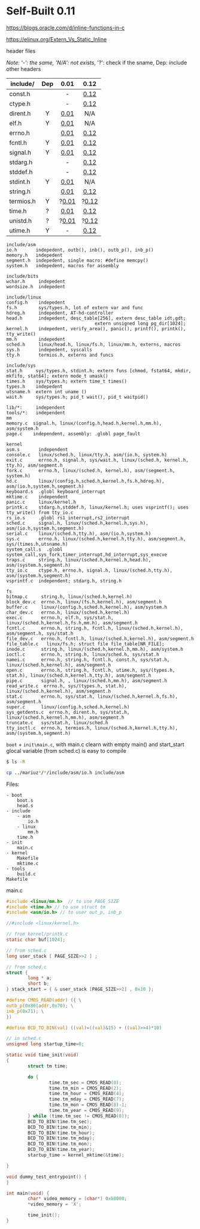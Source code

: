 # Self-Built 0.11

https://blogs.oracle.com/d/inline-functions-in-c

https://elinux.org/Extern_Vs_Static_Inline

header files

*Note: '-': the same, 'N/A': not exists*, '?': check if the sname, Dep: include other headers

|include/     |Dep |0.01|0.12|
|--       |:--:|:--:|:--:|
|const.h  |   | - | [0.12](https://github.com/sky-big/Linux-0.12/blob/master/include/const.h)
|ctype.h  |   | - | [0.12](https://github.com/sky-big/Linux-0.12/blob/master/include/ctype.h)
|dirent.h | Y | [0.01](https://github.com/mariuz/linux-0.01/blob/master/include/dirent.h) | N/A |
|elf.h    | Y | [0.01](https://github.com/mariuz/linux-0.01/blob/master/include/elf.h) | N/A |
|errno.h  |   | [0.01](https://github.com/mariuz/linux-0.01/blob/master/include/errno.h) | [0.12](https://github.com/sky-big/Linux-0.12/blob/master/include/errno.h) |
|fcntl.h  | Y | [0.01](https://github.com/mariuz/linux-0.01/blob/master/include/fcntl.h) | [0.12](https://github.com/sky-big/Linux-0.12/blob/master/include/fcntl.h) |
|signal.h | Y | [0.01](https://github.com/mariuz/linux-0.01/blob/master/include/signal.h) | [0.12](https://github.com/sky-big/Linux-0.12/blob/master/include/signal.h) |
|stdarg.h |   | - | [0.12](https://github.com/sky-big/Linux-0.12/blob/master/include/stdarg.h) |
|stddef.h |   | - | [0.12](https://github.com/sky-big/Linux-0.12/blob/master/stddef/.h) |
|stdint.h | Y | [0.01](https://github.com/mariuz/linux-0.01/blob/master/include/stdint.h) | N/A |
|string.h |   | [0.01](https://github.com/mariuz/linux-0.01/blob/master/include/string.h) | [0.12](https://github.com/sky-big/Linux-0.12/blob/master/include/string.h) |
|termios.h | Y | ?[0.01](https://github.com/mariuz/linux-0.01/blob/master/include/termios.h) | ?[0.12](https://github.com/sky-big/Linux-0.12/blob/master/include/termios.h) |
|time.h   | ? | [0.01](https://github.com/mariuz/linux-0.01/blob/master/include/time.h) | [0.12](https://github.com/sky-big/Linux-0.12/blob/master/include/time.h) |
|unistd.h | ? | ?[0.01](https://github.com/mariuz/linux-0.01/blob/master/include/unistd.h) | ?[0.12](https://github.com/sky-big/Linux-0.12/blob/master/include/unistd.h) |
|utime.h  | Y | - | [0.12](https://github.com/sky-big/Linux-0.12/blob/master/include/utime.h) |

<!--
include/
const.h    indepedent
ctype.h    indepedent
dirent.h   linux/fs.h, stdint.h; some functions [opendir, closedir, dirent]
elf.h      stdint.h, otherwise seems independent
errno.h    indepedent
fcntl.h    sys/types.h, extern fun: creat/fcntl/open
signal.h   sys/types.h, some functions [signal,raise,kill,sigaddset,sigdelset,sigemptyset,
                       sigfillset,sigismember,sigpending,sigprocmask,sigsuspend,sigaction]
stdarg.h   indepedent
stddef.h   indepedent
stdint.h   bits/wchar.h, bits/wordsize.h
string.h   extern char * strerror(int errno);;   a lot of extern inline functions
termios.h  lot of extern functions
time.h     some functions
unistd.h   extern int errno;  lot of unctons
utime.h    sys/types.h, extern int utime()
-->

```
include/asm
io.h       indepedent, outb(), inb(), outb_p(), inb_p()
memory.h   indepedent
segment.h  indepedent, single macro: #define memcpy()
system.h   indepedent, macros for assembly

include/bits
wchar.h     indepedent
wordsize.h  indepedent

include/linux
config.h    indepedent
fs.h        sys/types.h, lot of extern var and func
hdreg.h     indepedent, AT-hd-controller
head.h      indepedent, desc_table[256], extern desc_table idt,gdt; 
                                 extern unsigned long pg_dir[1024];
kernel.h    indepedent, verify_area(), panic(), printf(), printk(), tty_write()
mm.h        indepedent
sched.h     linux/head.h, linux/fs.h, linux/mm.h, externs, macros
sys.h       indepedent, syscalls
tty.h       termios.h, externs and funcs

include/sys
stat.h     sys/types.h, stdint.h; extern funs [chmod, fstat64, mkdir, mkfifo, stat64]; extern mode_t umask()
times.h    sys/types.h; extern time_t times()
types.h    indepedent
utsname.h  extern int uname ()
wait.h     sys/types.h; pid_t wait(), pid_t waitpid()
```


```
lib/*:     independent
tools/*:   independent
mm
memory.c  signal.h, linux/(config.h,head.h,kernel.h,mm.h), asm/system.h
page.c    independent, assembly: .globl page_fault
```

```
kernel
asm.s       independent
console.c   linux/sched.h, linux/tty.h, asm/(io.h, system.h)
exit.c      errno.h, signal.h, sys/wait.h, linux/(sched.h, kernel.h, tty.h), asm/segment.h
fork.c      errno.h, linux/(sched.h, kernel.h), asm/(segment.h, system.h)
hd.c        linux/(config.h,sched.h,kernel.h,fs.h,hdreg.h), asm/(io.h,system.h,segment.h)
keyboard.s  .globl keyboard_interrupt
mktime.c    independent
panic.c     linux/kernel.h
printk.c    stdarg.h,stddef.h, linux/kernel.h; uses vsprintf(); uses tty_write() from tty_io.c
rs_io.s     .globl rs1_interrupt,rs2_interrupt
sched.c     signal.h, linux/(sched.h,kernel.h,sys.h), asm/(io.h,system.h,segment.h)
serial.c    linux/(sched.h,tty.h), asm/(io.h,system.h)
sys.c       errno.h, linux/(sched.h,kernel.h,tty.h), asm/segment.h, sys/(times.h,utsname.h)
system_call.s  .globl system_call,sys_fork,timer_interrupt,hd_interrupt,sys_execve
traps.c     string.h, linux/(sched.h,kernel.h,head.h), asm/(system.h,segment.h)
tty_io.c    ctype.h, errno.h, signal.h, linux/(sched.h,tty.h), asm/(system.h,segment.h)
vsprintf.c  independent; stdarg.h, string.h
```

```
fs
bitmap.c     string.h, linux/(sched.h,kernel.h)
block_dev.c  errno.h, linux/(fs.h,kernel.h), asm/segment.h
buffer.c     linux/(config.h,sched.h,kernel.h), asm/system.h
char_dev.c   errno.h, linux/(sched.h,kernel.h)
exec.c       errno.h, elf.h, sys/stat.h, linux/(sched.h,kernel.h,fs.h,mm.h), asm/segment.h
fcntl.c      errno.h, string.h, fcntl.h, linux/(sched.h,kernel.h), asm/segment.h, sys/stat.h
file_dev.c   errno.h, fcntl.h, linux/(sched.h,kernel.h), asm/segment.h
file_table.c   linux/fs.h; struct file file_table[NR_FILE];
inode.c      string.h, linux/(sched.h,kernel.h,mm.h), asm/system.h
ioctl.c      errno.h, string.h, linux/sched.h, sys/stat.h
namei.c      errno.h, string.h, fcntl.h, const.h, sys/stat.h, linux/(sched.h,kernel.h), asm/segment.h
open.c       errno.h, string.h, fcntl.h, utime.h, sys/(types.h, stat.h), linux/(sched.h,kernel.h,tty.h), asm/segment.h
pipe.c       signal.h, , linux/(sched.h,mm.h), asm/segment.h
read_write.c  errno.h, sys/(types.h, stat.h), linux/(sched.h,kernel.h), asm/segment.h
stat.c       errno.h, sys/stat.h, linux/(sched.h,kernel.h,fs.h), asm/segment.h
super.c      linux/(config.h,sched.h,kernel.h)
sys_getdents.c  errno.h, dirent.h, sys/stat.h, linux/(sched.h,kernel.h,mm.h), asm/segment.h
truncate.c   sys/stat.h, linux/sched.h
tty_ioctl.c  errno.h, termios.h, linux/(sched.h,kernel.h,tty.h), asm/(system.h,segment.h)
```

`boot` + `init\main.c`, with main.c clearn with empty main() and start_start glocal variable (from sched.c) is easy to compile



```bash
$ ls -R

cp ../mariuz*/*/include/asm/io.h include/asm
```

Files:

```
- boot
    boot.s
    head.s
- include
    - asm
        io.h
    - linux
        mm.h
    time.h
- init
    main.c
- kernel
    Makefile
    mktime.c
- tools
    build.c
Makefile    
```

main.c

```c
#include <linux/mm.h>  // to use PAGE_SIZE
#include <time.h> // to use struct tm
#include <asm/io.h> // to user out_p, inb_p

//#include <linux/kernel.h>

// from kernel/printk.c
static char buf[1024];

// from sched.c
long user_stack [ PAGE_SIZE>>2 ] ;

// from sched.c
struct {
        long * a;
        short b;
} stack_start = { & user_stack [PAGE_SIZE>>2] , 0x10 };

#define CMOS_READ(addr) ({ \
outb_p(0x80|addr,0x70); \
inb_p(0x71); \
})

#define BCD_TO_BIN(val) ((val)=((val)&15) + ((val)>>4)*10)

// in sched.c
unsigned long startup_time=0;

static void time_init(void)
{
        struct tm time;

        do {
                time.tm_sec = CMOS_READ(0);
                time.tm_min = CMOS_READ(2);
                time.tm_hour = CMOS_READ(4);
                time.tm_mday = CMOS_READ(7);
                time.tm_mon = CMOS_READ(8)-1;
                time.tm_year = CMOS_READ(9);
        } while (time.tm_sec != CMOS_READ(0));
        BCD_TO_BIN(time.tm_sec);
        BCD_TO_BIN(time.tm_min);
        BCD_TO_BIN(time.tm_hour);
        BCD_TO_BIN(time.tm_mday);
        BCD_TO_BIN(time.tm_mon);
        BCD_TO_BIN(time.tm_year);
        startup_time = kernel_mktime(&time);

}

void dummy_test_entrypoint() {
}

int main(void) {
        char* video_memory = (char*) 0xb8000;
        *video_memory = 'X';

        time_init();
}
```
